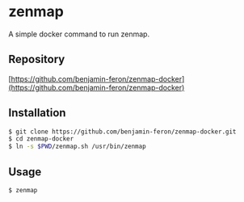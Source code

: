 # zenmap

A simple docker command to run zenmap.

## Repository

[https://github.com/benjamin-feron/zenmap-docker](https://github.com/benjamin-feron/zenmap-docker)

## Installation
```bash
$ git clone https://github.com/benjamin-feron/zenmap-docker.git
$ cd zenmap-docker
$ ln -s $PWD/zenmap.sh /usr/bin/zenmap
````

## Usage

```bash
$ zenmap
````
